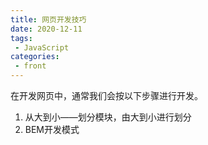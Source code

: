 ```yaml
---
title: 网页开发技巧
date: 2020-12-11
tags:
 - JavaScript
categories:
 - front
---
```


在开发网页中，通常我们会按以下步骤进行开发。

1. 从大到小——划分模块，由大到小进行划分
2. BEM开发模式
